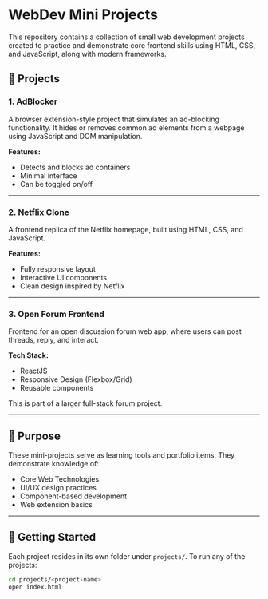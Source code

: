 # WebDev Mini Projects

This repository contains a collection of small web development projects created to practice and demonstrate core frontend skills using HTML, CSS, and JavaScript, along with modern frameworks.

## 📁 Projects

### 1. **AdBlocker**
A browser extension-style project that simulates an ad-blocking functionality. It hides or removes common ad elements from a webpage using JavaScript and DOM manipulation.

**Features:**
- Detects and blocks ad containers
- Minimal interface
- Can be toggled on/off

---

### 2. **Netflix Clone**
A frontend replica of the Netflix homepage, built using HTML, CSS, and JavaScript.

**Features:**
- Fully responsive layout
- Interactive UI components
- Clean design inspired by Netflix

---

### 3. **Open Forum Frontend**
Frontend for an open discussion forum web app, where users can post threads, reply, and interact.

**Tech Stack:**
- ReactJS
- Responsive Design (Flexbox/Grid)
- Reusable components

This is part of a larger full-stack forum project.

---

## 📌 Purpose

These mini-projects serve as learning tools and portfolio items. They demonstrate knowledge of:
- Core Web Technologies
- UI/UX design practices
- Component-based development
- Web extension basics

---

## 🚀 Getting Started

Each project resides in its own folder under `projects/`. To run any of the projects:
```bash
cd projects/<project-name>
open index.html
